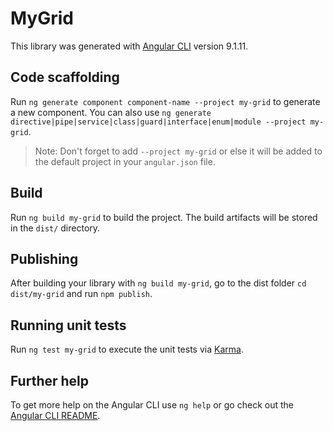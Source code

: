 # MyGrid

This library was generated with [Angular CLI](https://github.com/angular/angular-cli) version 9.1.11.

## Code scaffolding

Run `ng generate component component-name --project my-grid` to generate a new component. You can also use `ng generate directive|pipe|service|class|guard|interface|enum|module --project my-grid`.
> Note: Don't forget to add `--project my-grid` or else it will be added to the default project in your `angular.json` file. 

## Build

Run `ng build my-grid` to build the project. The build artifacts will be stored in the `dist/` directory.

## Publishing

After building your library with `ng build my-grid`, go to the dist folder `cd dist/my-grid` and run `npm publish`.

## Running unit tests

Run `ng test my-grid` to execute the unit tests via [Karma](https://karma-runner.github.io).

## Further help

To get more help on the Angular CLI use `ng help` or go check out the [Angular CLI README](https://github.com/angular/angular-cli/blob/master/README.md).
